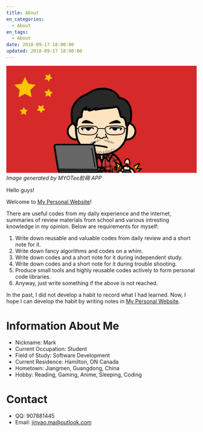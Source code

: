 ```yaml
---
title: About
en_categories:
  - About
en_tags:
  - About
date: 2018-09-17 18:00:00
updated: 2018-09-17 18:00:00
---
```


![Image About Me](/gallery/FaceQ1583444636773.png)*Image generated by MYOTee脸萌 APP*

<!-- more -->

Hello guys!

Welcome to [My Personal Website](/)!

There are useful codes from my daily experience and the internet, summaries of review materials from school and various intresting knowledge in my opinion. Below are requirements for myself:

1. Write down reusable and valuable codes from daily review and a short note for it.
2. Write down fancy algorithms and codes on a whim.
3. Write down codes and a short note for it during independent study.
4. Write down codes and a short note for it during trouble shooting.
5. Produce small tools and highly reusable codes actively to form personal code libraries.
6. Anyway, just write something if the above is not reached.

In the past, I did not develop a habit to record what I had learned. Now, I hope I can develop the habit by writing notes in [My Personal Website](/).

# Information About Me

- Nickname: Mark
- Current Occupation: Student
- Field of Study: Software Development
- Current Residence: Hamilton, ON Canada
- Hometown: Jiangmen, Guangdong, China
- Hobby: Reading, Gaming, Anime, Sleeping, Coding

# Contact

- QQ: 907881445
- Email: jinyao.ma@outlook.com
